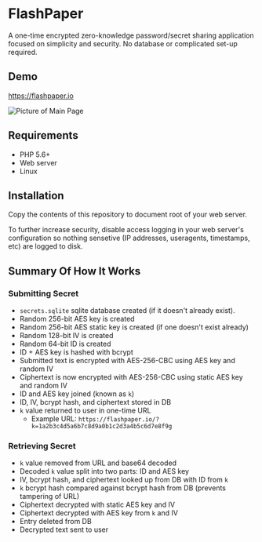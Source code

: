 # FlashPaper
A one-time encrypted zero-knowledge password/secret sharing application focused on simplicity and security. No database or complicated set-up required.

## Demo

https://flashpaper.io

![Picture of Main Page](https://i.imgur.com/3gDOy5l.png)

## Requirements
* PHP 5.6+
* Web server
* Linux

## Installation
Copy the contents of this repository to document root of your web server. 

To further increase security, disable access logging in your web server's configuration so nothing sensetive (IP addresses, useragents, timestamps, etc) are logged to disk.

## Summary Of How It Works
### Submitting Secret
* `secrets.sqlite` sqlite database created (if it doesn't already exist).
* Random 256-bit AES key is created
* Random 256-bit AES static key is created (if one doesn't exist already)
* Random 128-bit IV is created
* Random 64-bit ID is created
* ID + AES key is hashed with bcrypt 
* Submitted text is encrypted with AES-256-CBC using AES key and random IV
* Ciphertext is now encrypted with AES-256-CBC using static AES key and random IV
* ID and AES key joined (known as `k`)
* ID, IV, bcrypt hash, and ciphertext stored in DB
* `k` value returned to user in one-time URL
  * Example URL: `https://flashpaper.io/?k=1a2b3c4d5a6b7c8d9a0b1c2d3a4b5c6d7e8f9g`

 
### Retrieving Secret
* `k` value removed from URL and base64 decoded
* Decoded `k` value split into two parts: ID and AES key
* IV, bcrypt hash, and ciphertext looked up from DB with ID from `k`
* `k` bcrypt hash compared against bcrypt hash from DB (prevents tampering of URL)
* Ciphertext decrypted with static AES key and IV
* Ciphertext decrypted with AES key from `k` and IV
* Entry deleted from DB
* Decrypted text sent to user
